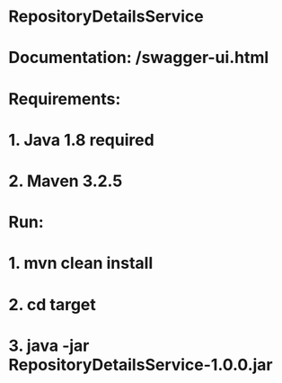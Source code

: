 # RepositoryDetailsService
# Documentation: /swagger-ui.html
# Requirements:
# 1. Java 1.8 required
# 2. Maven 3.2.5
# Run:
# 1. mvn clean install
# 2. cd target
# 3. java -jar RepositoryDetailsService-1.0.0.jar